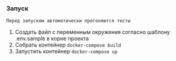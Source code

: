 ### Запуск
`Перед запуском автоматически прогоняются тесты`
1. Создать файл с переменным окружения согласно шаблону .env.sample в корне проекта
2. Собрать контейнер `docker-compose build`
3. Запустить контейнер `docker-compose up`
